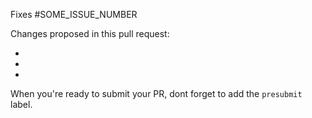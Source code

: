 <!-- Googlers: Please complete go/web.dev-content-proposal before
     submitting PRs that create new pages of content. -->

<!-- If you're PR isn't ready for review yet, please set it to draft mode:
     https://github.blog/2019-02-14-introducing-draft-pull-requests/ -->

Fixes #SOME_ISSUE_NUMBER

Changes proposed in this pull request:

-
-
-

When you're ready to submit your PR, dont forget to add the `presubmit` label.
